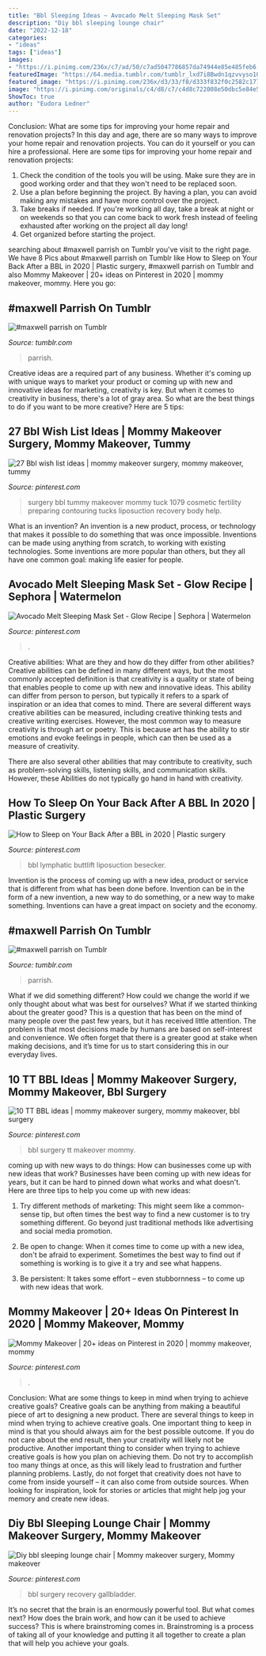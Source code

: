 ```yaml
---
title: "Bbl Sleeping Ideas ~ Avocado Melt Sleeping Mask Set"
description: "Diy bbl sleeping lounge chair"
date: "2022-12-18"
categories:
- "ideas"
tags: ["ideas"]
images:
- "https://i.pinimg.com/236x/c7/ad/50/c7ad5047786857da74944e85e485feb6.jpg"
featuredImage: "https://64.media.tumblr.com/tumblr_lxd7i8Bwdn1qzvvyso10_400.jpg"
featured_image: "https://i.pinimg.com/236x/d3/33/f8/d333f832f0c2582c17742b1ad067c987.jpg"
image: "https://i.pinimg.com/originals/c4/d8/c7/c4d8c722008e50dbc5e84e5d8bf5f175.jpg"
ShowToc: true
author: "Eudora Ledner"
---
```



Conclusion: What are some tips for improving your home repair and renovation projects?
In this day and age, there are so many ways to improve your home repair and renovation projects. You can do it yourself or you can hire a professional. Here are some tips for improving your home repair and renovation projects: 
1. Check the condition of the tools you will be using. Make sure they are in good working order and that they won't need to be replaced soon. 
2. Use a plan before beginning the project. By having a plan, you can avoid making any mistakes and have more control over the project. 
3. Take breaks if needed. If you're working all day, take a break at night or on weekends so that you can come back to work fresh instead of feeling exhausted after working on the project all day long! 
4. Get organized before starting the project.

	

		
searching about #maxwell parrish on Tumblr you've visit to the right page. We have 8 Pics about #maxwell parrish on Tumblr like How to Sleep on Your Back After a BBL in 2020 | Plastic surgery, #maxwell parrish on Tumblr and also Mommy Makeover | 20+ ideas on Pinterest in 2020 | mommy makeover, mommy. Here you go:
		
    
## #maxwell Parrish On Tumblr

<img loading=lazy src="https://64.media.tumblr.com/tumblr_lxd7i8Bwdn1qzvvyso10_400.jpg" onerror="this.onerror=null;this.src='https://tse3.mm.bing.net/th?id=OIP.nTXUxYOVNfQjd-nIQAvV9AAAAA&amp;pid=15.1';" alt="#maxwell parrish on Tumblr">

_Source: tumblr.com_

>parrish. 

	

Creative ideas are a required part of any business. Whether it's coming up with unique ways to market your product or coming up with new and innovative ideas for marketing, creativity is key. But when it comes to creativity in business, there's a lot of gray area. So what are the best things to do if you want to be more creative? Here are 5 tips: 

    
## 27 Bbl Wish List Ideas | Mommy Makeover Surgery, Mommy Makeover, Tummy

<img loading=lazy src="https://i.pinimg.com/236x/d3/33/f8/d333f832f0c2582c17742b1ad067c987.jpg" onerror="this.onerror=null;this.src='https://tse2.mm.bing.net/th?id=OIP.0OBNjPtwlpUg2XAnC2pwqAAAAA&amp;pid=15.1';" alt="27 Bbl wish list ideas | mommy makeover surgery, mommy makeover, tummy">

_Source: pinterest.com_

>surgery bbl tummy makeover mommy tuck 1079 cosmetic fertility preparing contouring tucks liposuction recovery body help. 

	

What is an invention?
An invention is a new product, process, or technology that makes it possible to do something that was once impossible. Inventions can be made using anything from scratch, to working with existing technologies. Some inventions are more popular than others, but they all have one common goal: making life easier for people.

    
## Avocado Melt Sleeping Mask Set - Glow Recipe | Sephora | Watermelon

<img loading=lazy src="https://i.pinimg.com/originals/6e/db/24/6edb240f05d3387c242463de99743d63.jpg" onerror="this.onerror=null;this.src='https://tse4.mm.bing.net/th?id=OIP._OVf9D9ZVR_9y0QGE8K2kgHaHa&amp;pid=15.1';" alt="Avocado Melt Sleeping Mask Set - Glow Recipe | Sephora | Watermelon">

_Source: pinterest.com_

>. 

	

Creative abilities: What are they and how do they differ from other abilities?
Creative abilities can be defined in many different ways, but the most commonly accepted definition is that creativity is a quality or state of being that enables people to come up with new and innovative ideas. This ability can differ from person to person, but typically it refers to a spark of inspiration or an idea that comes to mind.
There are several different ways creative abilities can be measured, including creative thinking tests and creative writing exercises. However, the most common way to measure creativity is through art or poetry. This is because art has the ability to stir emotions and evoke feelings in people, which can then be used as a measure of creativity.

There are also several other abilities that may contribute to creativity, such as problem-solving skills, listening skills, and communication skills. However, these Abilities do not typically go hand in hand with creativity.

    
## How To Sleep On Your Back After A BBL In 2020 | Plastic Surgery

<img loading=lazy src="https://i.pinimg.com/originals/c4/d8/c7/c4d8c722008e50dbc5e84e5d8bf5f175.jpg" onerror="this.onerror=null;this.src='https://tse2.mm.bing.net/th?id=OIP.bvOSN1mGLYzzuieeDMP-RwHaEt&amp;pid=15.1';" alt="How to Sleep on Your Back After a BBL in 2020 | Plastic surgery">

_Source: pinterest.com_

>bbl lymphatic buttlift liposuction besecker. 

	

Invention is the process of coming up with a new idea, product or service that is different from what has been done before. Invention can be in the form of a new invention, a new way to do something, or a new way to make something. Inventions can have a great impact on society and the economy.

    
## #maxwell Parrish On Tumblr

<img loading=lazy src="https://64.media.tumblr.com/tumblr_lxd7i8Bwdn1qzvvyso1_640.jpg" onerror="this.onerror=null;this.src='https://tse4.mm.bing.net/th?id=OIP.-4VwCmX_Ja5-aq9WxntENAHaFL&amp;pid=15.1';" alt="#maxwell parrish on Tumblr">

_Source: tumblr.com_

>parrish. 

	

What if we did something different?
How could we change the world if we only thought about what was best for ourselves? What if we started thinking about the greater good? This is a question that has been on the mind of many people over the past few years, but it has received little attention. The problem is that most decisions made by humans are based on self-interest and convenience. We often forget that there is a greater good at stake when making decisions, and it’s time for us to start considering this in our everyday lives.

    
## 10 TT BBL Ideas | Mommy Makeover Surgery, Mommy Makeover, Bbl Surgery

<img loading=lazy src="https://i.pinimg.com/236x/c7/ad/50/c7ad5047786857da74944e85e485feb6.jpg" onerror="this.onerror=null;this.src='https://tse1.mm.bing.net/th?id=OIP.GTxDEiBxLu_BbfMyROREWAAAAA&amp;pid=15.1';" alt="10 TT BBL ideas | mommy makeover surgery, mommy makeover, bbl surgery">

_Source: pinterest.com_

>bbl surgery tt makeover mommy. 

	

coming up with new ways to do things: How can businesses come up with new ideas that work?
Businesses have been coming up with new ideas for years, but it can be hard to pinned down what works and what doesn't. Here are three tips to help you come up with new ideas: 
1. Try different methods of marketing: This might seem like a common-sense tip, but often times the best way to find a new customer is to try something different. Go beyond just traditional methods like advertising and social media promotion. 

2. Be open to change: When it comes time to come up with a new idea, don't be afraid to experiment. Sometimes the best way to find out if something is working is to give it a try and see what happens. 

3. Be persistent: It takes some effort – even stubbornness – to come up with new ideas that work.

    
## Mommy Makeover | 20+ Ideas On Pinterest In 2020 | Mommy Makeover, Mommy

<img loading=lazy src="https://i.pinimg.com/236x/73/5b/8c/735b8cfaba35156ca66415fc9f4931ca.jpg" onerror="this.onerror=null;this.src='https://tse4.mm.bing.net/th?id=OIP.86jS4u76gleT3uFrL5Ry-AAAAA&amp;pid=15.1';" alt="Mommy Makeover | 20+ ideas on Pinterest in 2020 | mommy makeover, mommy">

_Source: pinterest.com_

>. 

	

Conclusion: What are some things to keep in mind when trying to achieve creative goals?
Creative goals can be anything from making a beautiful piece of art to designing a new product. There are several things to keep in mind when trying to achieve creative goals. One important thing to keep in mind is that you should always aim for the best possible outcome. If you do not care about the end result, then your creativity will likely not be productive. Another important thing to consider when trying to achieve creative goals is how you plan on achieving them. Do not try to accomplish too many things at once, as this will likely lead to frustration and further planning problems. Lastly, do not forget that creativity does not have to come from inside yourself – it can also come from outside sources. When looking for inspiration, look for stories or articles that might help jog your memory and create new ideas.

    
## Diy Bbl Sleeping Lounge Chair | Mommy Makeover Surgery, Mommy Makeover

<img loading=lazy src="https://i.pinimg.com/236x/1f/fb/21/1ffb21709775b72ea2fb55400ba23964.jpg?nii=t" onerror="this.onerror=null;this.src='https://tse1.mm.bing.net/th?id=OIP.dRNLcrGUlvqAip6K0Lu1cwAAAA&amp;pid=15.1';" alt="Diy bbl sleeping lounge chair | Mommy makeover surgery, Mommy makeover">

_Source: pinterest.com_

>bbl surgery recovery gallbladder. 

	

It’s no secret that the brain is an enormously powerful tool. But what comes next? How does the brain work, and how can it be used to achieve success? This is where brainstroming comes in. Brainstroming is a process of taking all of your knowledge and putting it all together to create a plan that will help you achieve your goals.

